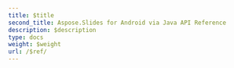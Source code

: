 ```yaml
---
title: $title
second_title: Aspose.Slides for Android via Java API Reference
description: $description
type: docs
weight: $weight
url: /$ref/
---
```


